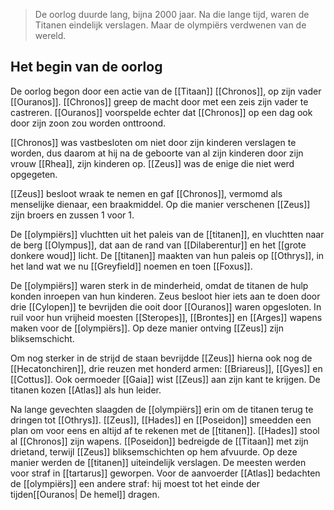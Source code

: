 > De oorlog duurde lang, bijna 2000 jaar. Na die lange tijd, waren de Titanen eindelijk verslagen. Maar de olympiërs verdwenen van de wereld. 

## Het begin van de oorlog

De oorlog begon door een actie van de [[Titaan]] [[Chronos]], op zijn vader [[Ouranos]]. [[Chronos]] greep de macht door met een zeis zijn vader te castreren. [[Ouranos]] voorspelde echter dat [[Chronos]] op een dag ook door zijn zoon zou worden onttroond.

[[Chronos]] was vastbesloten om niet door zijn kinderen verslagen te worden, dus daarom at hij na de geboorte van al zijn kinderen door zijn vrouw [[Rhea]], zijn kinderen op. [[Zeus]] was de enige die niet werd opgegeten.

[[Zeus]] besloot wraak te nemen en gaf [[Chronos]], vermomd als menselijke dienaar, een braakmiddel. Op die manier verschenen [[Zeus]] zijn broers en zussen 1 voor 1. 

De [[olympiërs]] vluchtten uit het paleis van de [[titanen]], en vluchtten naar de berg [[Olympus]], dat aan de rand van [[Dilaberentur]] en het [[grote donkere woud]] licht. De [[titanen]] maakten van hun paleis op [[Othrys]], in het land wat we nu [[Greyfield]] noemen en toen [[Foxus]].

De [[olympiërs]] waren sterk in de minderheid, omdat de titanen de hulp konden inroepen van hun kinderen. Zeus besloot hier iets aan te doen door drie [[Cylopen]] te bevrijden die ooit door [[Ouranos]] waren opgesloten. In ruil voor hun vrijheid moesten [[Steropes]], [[Brontes]] en [[Arges]] wapens maken voor de [[olympiërs]]. Op deze manier ontving [[Zeus]] zijn bliksemschicht.

Om nog sterker in de strijd de staan bevrijdde [[Zeus]] hierna ook nog de [[Hecatonchiren]], drie reuzen met honderd armen: [[Briareus]], [[Gyes]] en [[Cottus]]. Ook oermoeder [[Gaia]] wist [[Zeus]] aan zijn kant te krijgen. De titanen kozen [[Atlas]] als hun leider.

Na lange gevechten slaagden de [[olympiërs]] erin om de titanen terug te dringen tot [[Othrys]]. [[Zeus]], [[Hades]] en [[Poseidon]] smeedden een plan om voor eens en altijd af te rekenen met de [[titanen]]. [[Hades]] stool al [[Chronos]] zijn wapens. [[Poseidon]] bedreigde de [[Titaan]] met zijn drietand, terwijl [[Zeus]] bliksemschichten op hem afvuurde. Op deze manier werden de [[titanen]] uiteindelijk verslagen. De meesten werden voor straf in [[tartarus]] geworpen. Voor de aanvoerder [[Atlas]] bedachten de [[olympiërs]] een andere straf: hij moest tot het einde der tijden[[Ouranos| De hemel]] dragen.
